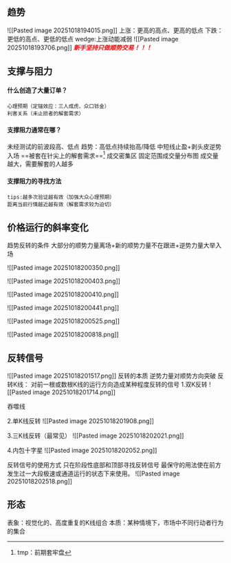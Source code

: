 ## 趋势

![[Pasted image 20251018194015.png]]
上涨：更高的高点、更高的低点
下跌：更低的高点、更低的低点
wedge:上涨动能减弱
![[Pasted image 20251018193706.png]]
<font color="#ff0000">***<font color="#ff0000">新手坚持只做顺势交易！！！</font></font>***

## 支撑与阻力
#### 什么创造了大量订单？
	心理预期（定锚效应：三人成虎、众口铄金）
	利害关系（未止损者的解套需求）

#### 支撑阻力通常在哪？
未经测试的前波段高、低点
	趋势：高低点持续抬高/降低
	 中短线止盈+剥头皮逆势入场
	 ==被套在针尖上的解套需求==[^1]
成交密集区
	固定范围成交量分布图
	成交量越大，需要解套的人越多
#### 支撑阻力的寻找方法
	tips:越多次验证越有效（加强大众心理预期）
	距离当前行情越近越有效（解套需求较为迫切）

## 价格运行的斜率变化

趋势反转的条件
	大部分的顺势力量离场+新的顺势力量不在跟进+逆势力量大举入场

![[Pasted image 20251018200350.png]]

![[Pasted image 20251018200403.png]]

![[Pasted image 20251018200410.png]]

![[Pasted image 20251018200441.png]]

![[Pasted image 20251018200525.png]]

![[Pasted image 20251018200818.png]]
## 反转信号

![[Pasted image 20251018201517.png]]
反转的本质
	逆势力量对顺势方向突破
反转K线：
	对前一根或数根K线的运行方向造成某种程度反转的信号
1.双K反转
![[Pasted image 20251018201714.png]]

吞噬线

2.单K线反转
![[Pasted image 20251018201908.png]]

3.三K线反转（最常见）
![[Pasted image 20251018202021.png]]

4.内包十字星
![[Pasted image 20251018202052.png]]

反转信号的使用方式
只在阶段性底部和顶部寻找反转信号
最保守的用法使在前方发生过一大段极速或通道运行的状态下来使用。
![[Pasted image 20251018202518.png]]

## 形态
表象：视觉化的、高度重复的K线组合
本质：某种情境下，市场中不同行动者行为的集合







[^1]: tmp：前期套牢盘

